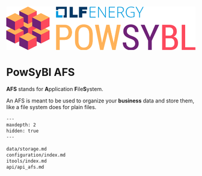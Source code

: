 ![PowSyBl Logo](_static/logos/logo_lfe_powsybl.svg)
# PowSyBl AFS

**AFS** stands for **A**pplication **F**ile**S**ystem.

An AFS is meant to be used to organize your **business** data and store them,
like a file system does for plain files.


```{toctree}
---
maxdepth: 2
hidden: true
---

data/storage.md
configuration/index.md
itools/index.md
api/api_afs.md
```
